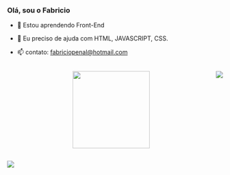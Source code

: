 ### Olá, sou o Fabricio


- 🌱 Estou aprendendo Front-End

- 🤔 Eu preciso de ajuda com HTML, JAVASCRIPT, CSS. 

- 📫 contato: fabriciopenal@hotmail.com
##
<div align="center">
  <a href="https://github.com/Fabricio8191">
  <img height="180em" src="https://github-readme-stats.vercel.app/api?username=Fabricio8191&show_icons=true&theme=dracula&include_all_commits=true&count_private=true"/>
   <img align="right" src="https://github-readme-stats.vercel.app/api/top-langs/?username=Fabricio8191&layout=compact&langs_count=7&theme=dracula"/>
    </div>

  ##
 
  <div>
 <a href="https://tenor.com/view/pulp-fiction-john-travolta-lost-where-wtf-gif-10251428" target="_blank"><img src="https://media.tenor.com/images/f91abb0cecd265eb4274dabb82bef578/tenor.gif" target="_blank"></a> 
                                                                                     
  
